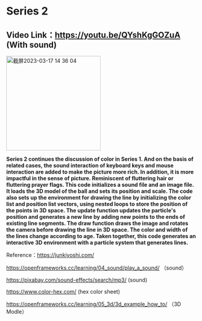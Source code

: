 # Series 2

## Video Link：https://youtu.be/QYshKgGOZuA (With sound)

<img width="250" alt="截屏2023-03-17 14 36 04" src="https://user-images.githubusercontent.com/57748663/225969803-e0cd9a3a-1a47-4ba6-8994-6ab0e59bb703.png">

**Series 2 continues the discussion of color in Series 1. And on the basis of related cases, the sound interaction of keyboard keys and mouse interaction are added to make the picture more rich. In addition, it is more impactful in the sense of picture. Reminiscent of fluttering hair or fluttering prayer flags. This code initializes a sound file and an image file. It loads the 3D model of the ball and sets its position and scale. The code also sets up the environment for drawing the line by initializing the color list and position list vectors, using nested loops to store the position of the points in 3D space.
The update function updates the particle's position and generates a new line by adding new points to the ends of existing line segments. The draw function draws the image and rotates the camera before drawing the line in 3D space. The color and width of the lines change according to age.
Taken together, this code generates an interactive 3D environment with a particle system that generates lines.**

Reference：https://junkiyoshi.com/

https://openframeworks.cc/learning/04_sound/play_a_sound/ （sound）

https://pixabay.com/sound-effects/search/mp3/ (sound)

https://www.color-hex.com/ (hex color sheet)

https://openframeworks.cc/learning/05_3d/3d_example_how_to/ （3D Modle）
